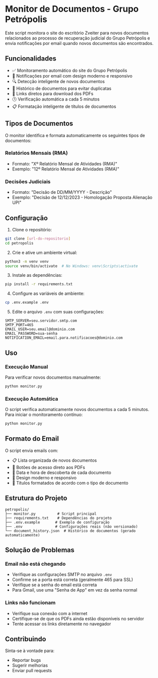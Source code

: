 # Monitor de Documentos - Grupo Petrópolis

Este script monitora o site do escritório Zveiter para novos documentos relacionados ao processo de recuperação judicial do Grupo Petrópolis e envia notificações por email quando novos documentos são encontrados.

## Funcionalidades

- ✅ Monitoramento automático do site do Grupo Petrópolis
- 📧 Notificações por email com design moderno e responsivo
- 🔍 Detecção inteligente de novos documentos
- 📝 Histórico de documentos para evitar duplicatas
- 🎯 Links diretos para download dos PDFs
- 🕒 Verificação automática a cada 5 minutos
- 📋 Formatação inteligente de títulos de documentos

## Tipos de Documentos

O monitor identifica e formata automaticamente os seguintes tipos de documentos:

### Relatórios Mensais (RMA)
- Formato: "Xº Relatório Mensal de Atividades (RMA)"
- Exemplo: "12º Relatório Mensal de Atividades (RMA)"

### Decisões Judiciais
- Formato: "Decisão de DD/MM/YYYY - Descrição"
- Exemplo: "Decisão de 12/12/2023 - Homologação Proposta Alienação UPI"

## Configuração

1. Clone o repositório:
```bash
git clone [url-do-repositorio]
cd petropolis
```

2. Crie e ative um ambiente virtual:
```bash
python3 -m venv venv
source venv/bin/activate  # No Windows: venv\Scripts\activate
```

3. Instale as dependências:
```bash
pip install -r requirements.txt
```

4. Configure as variáveis de ambiente:
```bash
cp .env.example .env
```

5. Edite o arquivo `.env` com suas configurações:
```
SMTP_SERVER=seu.servidor.smtp.com
SMTP_PORT=465
EMAIL_USER=seu.email@dominio.com
EMAIL_PASSWORD=sua-senha
NOTIFICATION_EMAIL=email.para.notificacoes@dominio.com
```

## Uso

### Execução Manual

Para verificar novos documentos manualmente:
```bash
python monitor.py
```

### Execução Automática

O script verifica automaticamente novos documentos a cada 5 minutos. Para iniciar o monitoramento contínuo:
```bash
python monitor.py
```

## Formato do Email

O script envia emails com:
- 📋 Lista organizada de novos documentos
- 🔗 Botões de acesso direto aos PDFs
- 📅 Data e hora de descoberta de cada documento
- 🎨 Design moderno e responsivo
- 📝 Títulos formatados de acordo com o tipo de documento

## Estrutura do Projeto

```
petropolis/
├── monitor.py          # Script principal
├── requirements.txt    # Dependências do projeto
├── .env.example       # Exemplo de configuração
├── .env               # Configurações reais (não versionado)
└── document_history.json  # Histórico de documentos (gerado automaticamente)
```

## Solução de Problemas

### Email não está chegando
- Verifique as configurações SMTP no arquivo `.env`
- Confirme se a porta está correta (geralmente 465 para SSL)
- Verifique se a senha do email está correta
- Para Gmail, use uma "Senha de App" em vez da senha normal

### Links não funcionam
- Verifique sua conexão com a internet
- Certifique-se de que os PDFs ainda estão disponíveis no servidor
- Tente acessar os links diretamente no navegador

## Contribuindo

Sinta-se à vontade para:
- Reportar bugs
- Sugerir melhorias
- Enviar pull requests